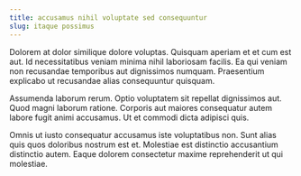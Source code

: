 ```yaml
---
title: accusamus nihil voluptate sed consequuntur
slug: itaque possimus
---
```


Dolorem at dolor similique dolore voluptas. Quisquam aperiam et et cum est aut. Id necessitatibus veniam minima nihil laboriosam facilis. Ea qui veniam non recusandae temporibus aut dignissimos numquam. Praesentium explicabo ut recusandae alias consequuntur quisquam.

Assumenda laborum rerum. Optio voluptatem sit repellat dignissimos aut. Quod magni laborum ratione. Corporis aut maiores consequatur autem labore fugit animi accusamus. Ut et commodi dicta adipisci quis.

Omnis ut iusto consequatur accusamus iste voluptatibus non. Sunt alias quis quos doloribus nostrum est et. Molestiae est distinctio accusantium distinctio autem. Eaque dolorem consectetur maxime reprehenderit ut qui molestiae.
